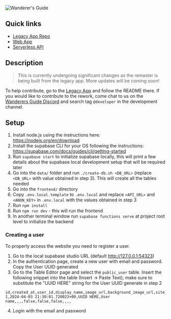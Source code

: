 ![Wanderer's Guide](https://legacy.wanderersguide.app/images/logo.png "Wanderer's Guide logo")

## Quick links

- [Legacy App Repo](https://github.com/wanderers-guide/wanderers-guide-legacy)
- [Web App](./frontend)
- [Serverless API](./supabase)

## Description

> This is currently undergoing significant changes as the remaster is being built from the legacy app. More updates will be coming soon!

To help contribute, go to the [Legacy App](https://github.com/wanderers-guide/wanderers-guide-legacy/tree/main/services/express) and follow the README there. If you would like to contribute to the rework, come chat to us on the [Wanderers Guide Discord](https://discord.gg/kxCpa6G) and search tag `@developer` in the development channel.

## Setup

1. Install node.js using the instructions here: <https://nodejs.org/en/download>
2. Install the supabase CLI for your OS following the instructions: <https://supabase.com/docs/guides/cli/getting-started>
3. Run `supabase start` to initialize supabase locally, this will print a few details about the supabase local development setup that will be required later
4. Go into the `data/` folder and run `./create-db.sh <DB_URL>` (replace `<DB_URL>` with value obtained in step 3). This will create all the tables needed
5. Go into the `frontend/` directory
6. Copy `.env.local.template` to `.env.local` and replace `<API_URL>` and `<ANON_KEY>` in `.env.local` with the values obtained in step 3
7. Run `npm install`
8. Run `npm run dev` - this will run the frontend
9. In another terminal window run `supabase functions serve` at project root level to initialize the backend

### Creating a user

To properly access the website you need to register a user.

1. Go to the local supabase studio URL (default <http://127.0.0.1:54323>)
2. In the authentication page, create a new user with email and password. Copy the User UUID generated
3. Go to the Table Editor page and select the `public_user` table. Insert the following snippet into the table (Insert -> Paste Text); make sure to substitute the "UUID HERE" string for the User UUID generate in step 2
```csv
id,created_at,user_id,display_name,image_url,background_image_url,site_theme,is_admin,is_mod,deactivated,summary,subscribed_content_sources,patreon,organized_play_id
1,2024-04-03 21:30:01.720023+00,UUID HERE,User name,,,,false,false,false,,,,
```
4. Login with the email and password
